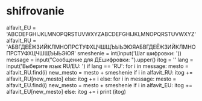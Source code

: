 # shifrovanie

alfavit_EU =  'ABCDEFGHIJKLMNOPQRSTUVWXYZABCDEFGHIJKLMNOPQRSTUVWXYZ'
alfavit_RU = 'АБВГДЕЁЖЗИЙКЛМНОПРСТУФХЦЧШЩЪЫЬЭЮЯАБВГДЕЁЖЗИЙКЛМНОПРСТУФХЦЧШЩЪЫЬЭЮЯ'
smeshenie = int(input('Шаг шифровки: '))
message = input("Сообщение для ДЕшифровки: ").upper()
itog = ''
lang = input('Выберите язык RU/EU: ')
if lang == 'RU':
    for i in message:
        mesto = alfavit_RU.find(i)
        new_mesto = mesto + smeshenie
        if i in alfavit_RU:
            itog += alfavit_RU[new_mesto]
        else:
            itog += i
else:
    for i in message:
        mesto = alfavit_EU.find(i)
        new_mesto = mesto + smeshenie
        if i in alfavit_EU:
            itog += alfavit_EU[new_mesto]
        else:
            itog += i
print (itog)

